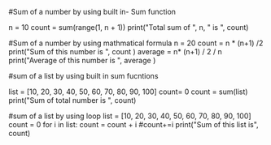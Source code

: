 #Sum of a number by using built in- Sum function

n = 10
count = sum(range(1, n + 1))
print("Total sum of ", n, " is ", count)



#Sum of a number by using mathmatical formula
n = 20
count =  n * (n+1) /2
print("Sum of this number is ", count )
average = n* (n+1) / 2 / n
print("Average of this number is ", average )


#sum of a list by using built in sum fucntions

list = [10, 20, 30, 40, 50, 60, 70, 80, 90, 100]
count= 0
count = sum(list)
print("Sum of total number is ", count)


#sum of a list by using loop
list = [10, 20, 30, 40, 50, 60, 70, 80, 90, 100]
count = 0
for i in list:
    count = count + i  #count+=i
print("Sum of this list is", count)
